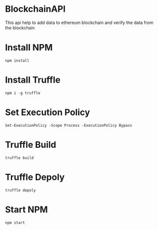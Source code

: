 # BlockchainAPI

This api help to add data to ethereum blockchain and verify the data from the blockchain

# Install NPM
```
npm install
```
# Install Truffle
```
npm i -g truffle
```
# Set Execution Policy
```
Set-ExecutionPolicy -Scope Process -ExecutionPolicy Bypass
```
# Truffle Build
```
truffle build
```
# Truffle Depoly
```
truffle depoly
```
# Start NPM
```
npm start
```
